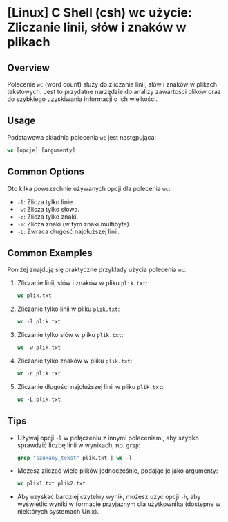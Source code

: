 # [Linux] C Shell (csh) wc użycie: Zliczanie linii, słów i znaków w plikach

## Overview
Polecenie `wc` (word count) służy do zliczania linii, słów i znaków w plikach tekstowych. Jest to przydatne narzędzie do analizy zawartości plików oraz do szybkiego uzyskiwania informacji o ich wielkości.

## Usage
Podstawowa składnia polecenia `wc` jest następująca:

```csh
wc [opcje] [argumenty]
```

## Common Options
Oto kilka powszechnie używanych opcji dla polecenia `wc`:

- `-l`: Zlicza tylko linie.
- `-w`: Zlicza tylko słowa.
- `-c`: Zlicza tylko znaki.
- `-m`: Zlicza znaki (w tym znaki multibyte).
- `-L`: Zwraca długość najdłuższej linii.

## Common Examples
Poniżej znajdują się praktyczne przykłady użycia polecenia `wc`:

1. Zliczanie linii, słów i znaków w pliku `plik.txt`:
   ```csh
   wc plik.txt
   ```

2. Zliczanie tylko linii w pliku `plik.txt`:
   ```csh
   wc -l plik.txt
   ```

3. Zliczanie tylko słów w pliku `plik.txt`:
   ```csh
   wc -w plik.txt
   ```

4. Zliczanie tylko znaków w pliku `plik.txt`:
   ```csh
   wc -c plik.txt
   ```

5. Zliczanie długości najdłuższej linii w pliku `plik.txt`:
   ```csh
   wc -L plik.txt
   ```

## Tips
- Używaj opcji `-l` w połączeniu z innymi poleceniami, aby szybko sprawdzić liczbę linii w wynikach, np. `grep`:
  ```csh
  grep "szukany_tekst" plik.txt | wc -l
  ```
- Możesz zliczać wiele plików jednocześnie, podając je jako argumenty:
  ```csh
  wc plik1.txt plik2.txt
  ```
- Aby uzyskać bardziej czytelny wynik, możesz użyć opcji `-h`, aby wyświetlić wyniki w formacie przyjaznym dla użytkownika (dostępne w niektórych systemach Unix).
